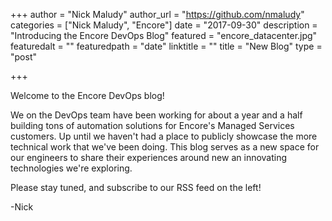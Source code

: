 +++
author = "Nick Maludy"
author_url = "https://github.com/nmaludy"
categories = ["Nick Maludy", "Encore"]
date = "2017-09-30"
description = "Introducing the Encore DevOps Blog"
featured = "encore_datacenter.jpg"
featuredalt = ""
featuredpath = "date"
linktitle = ""
title = "New Blog"
type = "post"

+++

Welcome to the Encore DevOps blog!

We on the DevOps team have been working for about a year and a half building 
tons of automation solutions for Encore's Managed Services customers. Up until
we haven't had a place to publicly showcase the more technical work that we've
been doing. This blog serves as a new space for our engineers to share their
experiences around new an innovating technologies we're exploring.

Please stay tuned, and subscribe to our RSS feed on the left!

-Nick

